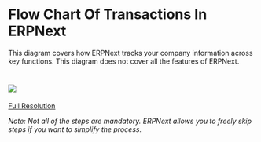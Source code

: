 # Flow Chart Of Transactions In ERPNext

This diagram covers how ERPNext tracks your company information across key
functions. This diagram does not cover all the features of ERPNext.  

  

# ![](assets/frappe_io/images/erpnext/overview.jpg)

        

  

[Full Resolution](assets/frappe_io/images/erpnext/overview.jpg)

  

_Note: Not all of the steps are mandatory. ERPNext allows you to freely skip
steps if you want to simplify the process._

